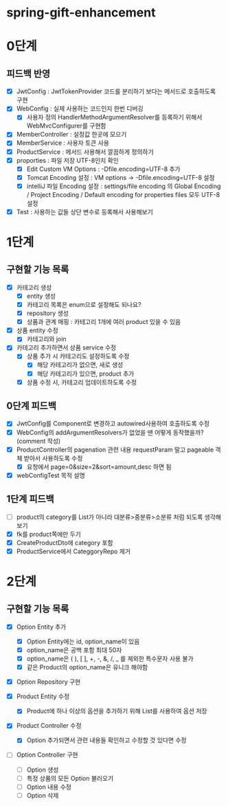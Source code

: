 # spring-gift-enhancement

# 0단계

## 피드백 반영
- [x] JwtConfig : JwtTokenProvider 코드를 분리하기 보다는 메서드로 호출하도록 구현
- [x] WebConfig : 실제 사용하는 코드인지 한번 디버깅
  - [x] 사용자 정의 HandlerMethodArgumentResolver를 등록하기 위해서 WebMvcConfigurer를 구현함
- [x] MemberController : 설정값 한곳에 모으기
- [x] MemberService : 사용자 토큰 사용
- [x] ProductService : 메서드 사용해서 깔끔하게 정의하기
- [x] proporties : 파일 저장 UTF-8인지 확인
  - [x] Edit Custom VM Options : -Dfile.encoding=UTF-8 추가
  - [x] Tomcat Encoding 설정 : VM options  ->  -Dfile.encoding=UTF-8 설정
  - [x] intelliJ 파일 Encoding 설정 : settings/file encoding 의 Global Encoding / Project Encoding / Default encoding for properties files 모두 UTF-8설정
- [x] Test : 사용하는 값들 상단 변수로 등록해서 사용해보기

# 1단계

## 구현할 기능 목록
- [x] 카테고리 생성
  - [x] entity 생성
  - [x] 카테고리 목록은 enum으로 설정해도 되나요?
  - [x] repository 생성
  - [x] 상품과 관계 매핑 : 카테고리 1개에 여러 product 있을 수 있음
  
- [x] 상품 entity 수정
  - [x] 카테고리와 join

- [x] 카테고리 추가하면서 상품 service 수정
  - [x] 상품 추가 시 카테고리도 설정하도록 수정
    - [x] 해당 카테고리가 없으면, 새로 생성
    - [x] 해당 카테고리가 있으면, product 추가
  - [x] 상품 수정 시, 카테고리 업데이트하도록 수정

## 0단계 피드백
- [x] JwtConfig를 Component로 변경하고 autowired사용하여 호출하도록 수정
- [x] WebConfig의 addArgumentResolvers가 없었을 땐 어떻게 동작했을까? (comment 작성)
- [x] ProductController의 pagenation 관련 내용 requestParam 말고 pageable 객체 받아서 사용하도록 수정
  - [x] 요청에서 page=0&size=2&sort=amount,desc 하면 됨
- [x] webConfigTest 목적 설명

## 1단계 피드백
- [ ] product의 category를 List가 아니라 대분류>중분류>소분류 처럼 되도록 생각해보기
- [x] fk를 product쪽에만 두기
- [x] CreateProductDto에 category 포함
- [x] ProductService에서 CateggoryRepo 제거

# 2단계

## 구현할 기능 목록
- [x] Option Entity 추가
  - [x] Option Entity에는 id, option_name이 있음
  - [x] option_name은 공백 포함 최대 50자
  - [x] option_name은 ( ), [ ], +, -, &, /, _ 를 제외한 특수문자 사용 불가
  - [x] 같은 Product의 option_name은 유니크 해야함

- [x] Option Repository 구현
  
- [x] Product Entity 수정
  - [x] Product에 하나 이상의 옵션을 추가하기 위해 List를 사용하여 옵션 저장
  
- [x] Product Controller 수정
  - [x] Option 추가되면서 관련 내용들 확인하고 수정할 것 있다면 수정
  
- [ ] Option Controller 구현
  - [ ] Option 생성
  - [ ] 특정 상품의 모든 Option 불러오기
  - [ ] Option 내용 수정
  - [ ] Option 삭제